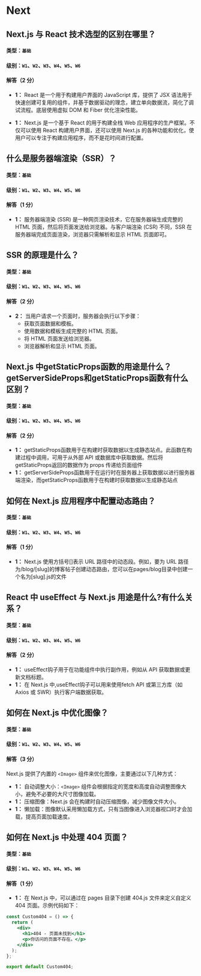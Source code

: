 # Next

## Next.js 与 React 技术选型的区别在哪里？

#### 类型：`基础`

#### 级别：`W1`、`W2`、`W3`、`W4`、`W5`、`W6`

#### 解答（2 分）

- **1：** React 是一个用于构建用户界面的 JavaScript 库，提供了 JSX 语法用于快速创建可复用的组件，并基于数据驱动的理念，建立单向数据流，简化了调试流程。底层使用虚拟 DOM 和 Fiber 优化渲染性能。

- **1：** Next.js 是一个基于 React 的用于构建全栈 Web 应用程序的生产框架。不仅可以使用 React 构建用户界面，还可以使用 Next.js 的各种功能和优化，使用户可以专注于构建应用程序，而不是花时间进行配置。

## 什么是服务器端渲染（SSR）？

#### 类型：`基础`

#### 级别：`W1`、`W2`、`W3`、`W4`、`W5`、`W6`

#### 解答（1 分）

- **1：** 服务器端渲染 (SSR) 是一种网页渲染技术，它在服务器端生成完整的 HTML 页面，然后将页面发送给浏览器。与客户端渲染 (CSR) 不同，SSR 在服务器端完成页面渲染，浏览器只需解析和显示 HTML 页面即可。

## SSR 的原理是什么？

#### 类型：`基础`

#### 级别：`W1`、`W2`、`W3`、`W4`、`W5`、`W6`

#### 解答（2 分）

- **2：** 当用户请求一个页面时，服务器会执行以下步骤：
  + 获取页面数据和模板。
  + 使用数据和模板生成完整的 HTML 页面。
  + 将 HTML 页面发送给浏览器。
  + 浏览器解析和显示 HTML 页面。

## Next.js 中getStaticProps函数的用途是什么？ getServerSideProps和getStaticProps函数有什么区别？

#### 类型：`基础`

#### 级别：`W1`、`W2`、`W3`、`W4`、`W5`、`W6`

#### 解答（2 分）

- **1：** getStaticProps函数用于在构建时获取数据以生成静态站点。此函数在构建过程中调用，可用于从外部 API 或数据库中获取数据。然后将getStaticProps返回的数据作为 props 传递给页面组件
- **1：** getServerSideProps函数用于在运行时在服务器上获取数据以进行服务器端渲染，而getStaticProps函数用于在构建时获取数据以生成静态站点

## 如何在 Next.js 应用程序中配置动态路由？

#### 类型：`基础`

#### 级别：`W1`、`W2`、`W3`、`W4`、`W5`、`W6`

#### 解答（1 分）

- **1：** Next.js 使用方括号[]表示 URL 路径中的动态段。例如，要为 URL 路径为/blog/[slug]的博客帖子创建动态路由，您可以在pages/blog目录中创建一个名为[slug].js的文件

## React 中 useEffect 与 Next.js 用途是什么?有什么关系？

#### 类型：`基础`

#### 级别：`W1`、`W2`、`W3`、`W4`、`W5`、`W6`

#### 解答（2 分）

- **1：** useEffect钩子用于在功能组件中执行副作用，例如从 API 获取数据或更新文档标题。
- **1：** 在 Next.js 中,useEffect钩子可以用来使用fetch API 或第三方库（如 Axios 或 SWR）执行客户端数据获取。

## 如何在 Next.js 中优化图像？

#### 类型：`基础`

#### 级别：`W1`、`W2`、`W3`、`W4`、`W5`、`W6`

#### 解答（3 分）

Next.js 提供了内置的 `<Image>` 组件来优化图像，主要通过以下几种方式：

- **1：** 自动调整大小：`<Image>` 组件会根据指定的宽度和高度自动调整图像大小，避免不必要的大尺寸图像加载。
- **1：** 压缩图像：Next.js 会在构建时自动压缩图像，减少图像文件大小。
- **1：** 懒加载：图像默认采用懒加载方式，只有当图像进入浏览器视口时才会加载，提高页面加载速度。

## 如何在 Next.js 中处理 404 页面？

#### 类型：`基础`

#### 级别：`W1`、`W2`、`W3`、`W4`、`W5`、`W6`

#### 解答（1 分）

- **1：** 在 Next.js 中，可以通过在 pages 目录下创建 404.js 文件来定义自定义 404 页面。示例代码如下：

```jsx
const Custom404 = () => {
  return (
    <div>
      <h1>404 - 页面未找到</h1>
      <p>你访问的页面不存在。</p>
    </div>
  );
};

export default Custom404;
```